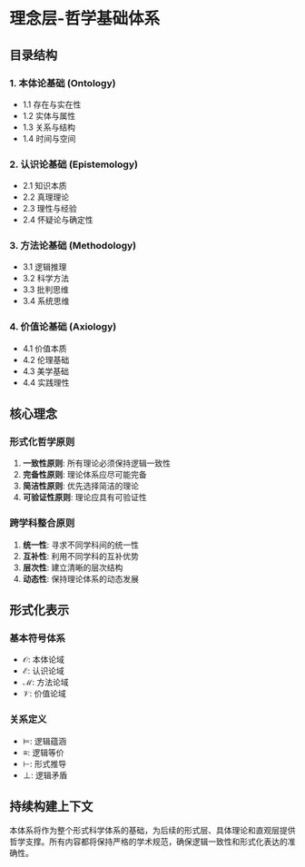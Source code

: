 # 理念层-哲学基础体系

## 目录结构

### 1. 本体论基础 (Ontology)

- 1.1 存在与实在性
- 1.2 实体与属性
- 1.3 关系与结构
- 1.4 时间与空间

### 2. 认识论基础 (Epistemology)

- 2.1 知识本质
- 2.2 真理理论
- 2.3 理性与经验
- 2.4 怀疑论与确定性

### 3. 方法论基础 (Methodology)

- 3.1 逻辑推理
- 3.2 科学方法
- 3.3 批判思维
- 3.4 系统思维

### 4. 价值论基础 (Axiology)

- 4.1 价值本质
- 4.2 伦理基础
- 4.3 美学基础
- 4.4 实践理性

## 核心理念

### 形式化哲学原则

1. **一致性原则**: 所有理论必须保持逻辑一致性
2. **完备性原则**: 理论体系应尽可能完备
3. **简洁性原则**: 优先选择简洁的理论
4. **可验证性原则**: 理论应具有可验证性

### 跨学科整合原则

1. **统一性**: 寻求不同学科间的统一性
2. **互补性**: 利用不同学科的互补优势
3. **层次性**: 建立清晰的层次结构
4. **动态性**: 保持理论体系的动态发展

## 形式化表示

### 基本符号体系

- $\mathcal{O}$: 本体论域
- $\mathcal{E}$: 认识论域
- $\mathcal{M}$: 方法论域
- $\mathcal{V}$: 价值论域

### 关系定义

- $\models$: 逻辑蕴涵
- $\equiv$: 逻辑等价
- $\vdash$: 形式推导
- $\perp$: 逻辑矛盾

## 持续构建上下文

本体系将作为整个形式科学体系的基础，为后续的形式层、具体理论和直观层提供哲学支撑。所有内容都将保持严格的学术规范，确保逻辑一致性和形式化表达的准确性。
